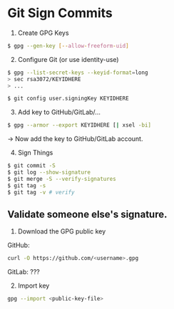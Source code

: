 # Git Sign Commits

1. Create GPG Keys

```sh
$ gpg --gen-key [--allow-freeform-uid]
```

2. Configure Git (or use identity-use)

```sh
$ gpg --list-secret-keys --keyid-format=long
> sec rsa3072/KEYIDHERE
> ...

$ git config user.signingKey KEYIDHERE
```

3. Add key to GitHub/GitLab/...

```sh
$ gpg --armor --export KEYIDHERE [| xsel -bi]
```

-> Now add the key to GitHub/GitLab account.

4. Sign Things

```sh
$ git commit -S
$ git log --show-signature
$ git merge -S --verify-signatures
$ git tag -s
$ git tag -v # verify
```

## Validate someone else's signature.

1. Download the GPG public key

GitHub:

```sh
curl -O https://github.com/<username>.gpg
```

GitLab: ???

2. Import key

```sh
gpg --import <public-key-file>
```
